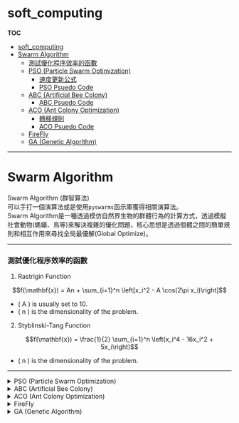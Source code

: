 # soft_computing 
**TOC**
- [soft\_computing](#soft_computing)
- [Swarm Algorithm](#swarm-algorithm)
    - [測試優化程序效率的函數](#測試優化程序效率的函數)
  - [PSO (Particle Swarm Optimization)](#pso-particle-swarm-optimization)
    - [速度更新公式](#速度更新公式)
    - [PSO Psuedo Code](#pso-psuedo-code)
  - [ABC (Artificial Bee Colony)](#abc-artificial-bee-colony)
    - [ABC Psuedo Code](#abc-psuedo-code)
  - [ACO (Ant Colony Optimization)](#aco-ant-colony-optimization)
    - [轉移規則](#轉移規則)
    - [ACO Psuedo Code](#aco-psuedo-code)
  - [FireFly](#firefly)
  - [GA (Genetic Algorithm)](#ga-genetic-algorithm)
---
# Swarm Algorithm
Swarm Algorithm (群智算法)   
可以手打一個演算法或是使用`pyswarms`函示庫獲得相關演算法。  
Swarm Algorithm是一種透過模仿自然界生物的群體行為的計算方式，透過模擬社會動物(螞蟻、鳥等)來解決複雜的優化問題，核心思想是透過個體之間的簡單規則和相互作用來尋找全局最優解(Global Optimize)。

---
### 測試優化程序效率的函數
1. Rastrigin Function
```math
f(\mathbf{x}) = An + \sum_{i=1}^n \left[x_i^2 - A \cos(2\pi x_i)\right]
```
- \( A \) is usually set to 10.
- \( n \) is the dimensionality of the problem.
2. Styblinski-Tang Function
```math
f(\mathbf{x}) = \frac{1}{2} \sum_{i=1}^n \left(x_i^4 - 16x_i^2 + 5x_i\right)
```
- \( n \) is the dimensionality of the problem.
---
<details>
<summary>PSO (Particle Swarm Optimization)</summary>

## PSO (Particle Swarm Optimization)
* 適用於非凸或導數難以計算的優化問題  
* 每個粒子(Particle)都有一個初始的位置以及速度，速度影響的是移動的方向和距離。  

### 速度更新公式
```python
vi = w * vi + c1 * rand() * (pbest_i - xi) + c2 * rand() * (gbest - xi)
```
從公式中可以看到粒子保留一部分前一次的速度`w * vi`，並且朝向個體最佳解`pbest`以及全體最佳解`gbest`前進
* 透過算好的速度更新位置  

[PSO程式碼](./PSO.py)  
### PSO Psuedo Code
```md
初始化：
1. 初始化粒子群的數量 N。
2. 對於每個粒子 i，隨機初始化位置 xi 和速度 vi。
3. 設定每個粒子的個體最佳位置（pbest）為其初始位置。
4. 設定全局最佳位置（gbest）為具有最佳適應度值的粒子的位置。
5. 對於每個粒子 i：
   a. 計算粒子的適應度值 f(xi)。
   b. 如果 f(xi) 優於該粒子的 pbest 的適應度值，則更新 pbest 為當前位置 xi。
   c. 如果 f(xi) 優於 gbest 的適應度值，則更新 gbest 為當前位置 xi。

6. 對於每個粒子 i：
   a. 更新速度 vi 依據以下公式：
      vi = w * vi + c1 * rand() * (pbest_i - xi) + c2 * rand() * (gbest - xi)
   b. 更新位置 xi 依據以下公式：
      xi = xi + vi

   其中：
   - w 是慣性權重，控制前一速度對當前速度的影響。
   - c1 和 c2 是學習因子，通常 c1 是個體學習因子，c2 是社會學習因子。
   - rand() 是一個生成[0,1]範圍內隨機數的函數。

7. 檢查終止條件（例如迭代次數或解的質量）。

輸出：
8. 輸出全局最佳位置 gbest 和對應的最佳適應度值。
```
</details>

<details>
<summary>ABC (Artificial Bee Colony)</summary>

## ABC (Artificial Bee Colony)
在ABC演算法中蜜蜂被分成三種角色
1. 僱傭蜂（Employed bees）
   * 每個僱傭蜂負責一個特定的食物來源(local解)
   * 探索食物來源附近區域的食物品質(解的好壞) -> 決定是否要在食物來源附近找新的食物
2. 觀察蜂（Onlooker bees）
   * 等待**僱傭蜂（Employed bees）** 傳回的信息選擇比較好的食物來源品質進行搜索
3. 偵察蜂（Scout bees）
   * 如果一個食物來源被認為不值得探索時，雇傭蜂會變成偵查蜂，**隨機**尋找新的食物來源  

[ABC程式碼](./ABC.py)  
### ABC Psuedo Code
```markdown
初始化：
1. 定義食源數量（等於僱傭蜂數量），隨機初始化所有食源的位置。
2. 計算每個食源的適應度（根據優化問題的目標函數）。

迭代過程 4 ~ 7：
重複以下步驟直到達到最大迭代次數或其他終止條件：
3. 僱傭蜂階段：
   a. 對於每個僱傭蜂：
      i. 在其食源周圍選擇一個候選位置。
      ii. 計算候選位置的適應度。
      iii. 如果候選位置的適應度比當前食源更好，則僱傭蜂將這個新位置作為新的食源。

4. 觀察蜂階段：
   a. 對於每個觀察蜂：
      i. 根據僱傭蜂分享的食源質量選擇一個食源，通常概率與食源質量成正比。
      ii. 在選中的食源周圍選擇一個候選位置。
      iii. 計算候選位置的適應度。
      iv. 如果候選位置的適應度比當前食源更好，則觀察蜂將這個新位置作為新的食源。

5. 偵察蜂階段：
   a. 檢查是否有食源超過了一定次數沒有被改善（例如，超過了一定的“試驗限制”）。
   b. 對於每個達到試驗限制的食源，隨機初始化一個新的食源位置。
   c. 計算新食源的適應度。

6. 確定最佳食源：
   a. 更新並記錄找到的最佳食源（如果這一輪產生了更好的解）。

輸出：
7. 輸出最優食源的位置及其適應度值。

```
</details>

<details>
<summary>ACO (Ant Colony Optimization)</summary>

## ACO (Ant Colony Optimization)
透過模擬螞蟻從蟻巢到食物源的最短路徑，螞蟻透過一種稱為`信息素(pheromone)`的化學物質進行間接通訊，透過釋放信息素來記錄走過的路徑，並且影響之後螞蟻如何選擇路徑。    
ACO演算法可以解決旅行銷售員問題（TSP）、車輛路徑問題（VRP）、排程問題和網絡路由問題等。
* 初始化一群螞蟻 (n個)，在node之間每個螞蟻代表一個潛在的解
* 影響螞蟻選擇路徑的有兩個因素
  * 信息素的強度(之前選擇同樣路徑的頻率)
  * 距離
* 為了防止演算法過擬合，使演算法更好的搜索潛在路徑，因此信息素有蒸發機制，會隨著時間遞減

### 轉移規則
```math
p_{ij} = \frac{(\tau_{ij}^\alpha) (\eta_{ij}^\beta)}{\sum_{k \in \text{可達節點}} (\tau_{ik}^\alpha) (\eta_{ik}^\beta)}
```
此公式計算  
- 其中 τ_ij 是節點 i 到 j 的信息素濃度
- η_ij 是啟發式信息（如城市間的倒數距離）
- α 和 β 是控制信息素和啟發式信息影響力的參數。  

[ACO程式碼](./ACO.py) 

### ACO Psuedo Code
```md
初始化：
1. 初始化所有路徑上的信息素濃度。
2. 定義參數，例如信息素蒸發率ρ（rho）和信息素強化參數（Q）。

迭代過程：
重複以下步驟直到達到終止條件（如最大迭代次數或解的質量）：
3. 將螞蟻隨機分配到不同的節點（例如，在TSP中的城市）。

4. 每隻螞蟻構建解：
   a. 對於每隻螞蟻，重複以下步驟直到完成解的構建：
      i. 基於轉移規則選擇下一節點。轉移概率 p 計算如轉移規則
   b. 移動到選擇的節點，直到路徑完成。

5. 更新信息素：
   a. 對每條路徑應用蒸發：
      τ_ij = (1 - ρ) * τ_ij
   b. 每隻螞蟻基於其路徑長度 L_k 強化走過的路徑上的信息素：
      Δτ_ij_k = Q / L_k
      τ_ij = τ_ij + Δτ_ij_k
   c. 如果有全局最佳更新，則額外強化全局最佳路徑。

6. 記錄並檢查新的全局最佳解。

輸出：
7. 輸出最佳路徑和相應的路徑長度。

```
</details>

<details>
<summary>FireFly</summary>

## FireFly

</details>

<details>
<summary>GA (Genetic Algorithm)</summary>

## GA (Genetic Algorithm)
</details>
